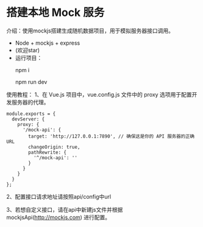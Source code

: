 # 搭建本地 Mock 服务
介绍：使用mockjs搭建生成随机数据项目，用于模拟服务器接口调用。
<ul>
  <li>Node + mockjs + express</li> 
  <li>(欢迎star)</li>  
  <li>运行项目：
    <p>npm i </p>
    <p>npm run dev </p>
  </li>  
</ul>

使用教程：
1、在 Vue.js 项目中，vue.config.js 文件中的 proxy 选项用于配置开发服务器的代理。
```
module.exports = {
  devServer: {
    proxy: {
      '/mock-api': {
        target: 'http://127.0.0.1:7890', // 确保这是你的 API 服务器的正确 URL
        changeOrigin: true,
        pathRewrite: {
          '^/mock-api': ''
        }
      }
    }
  }
};
```
2、配置接口请求地址请按照api/config中url

3、若想自定义接口，请在api中新建js文件并根据mockjsApi(http://mockjs.com) 进行配置。


